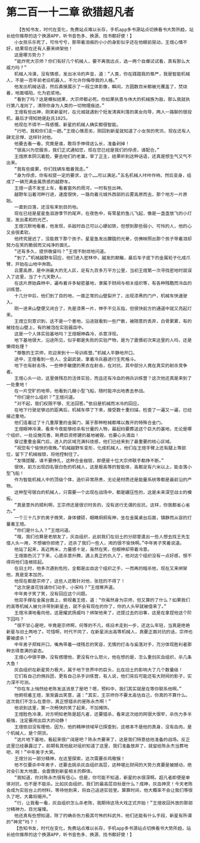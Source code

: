 # 第二百一十二章 欲猎超凡者
        【告知书友，时代在变化，免费站点难以长存，手机app多书源站点切换看书大势所趋，站长给你推荐的这个换源APP，听书音色多、换源、找书都好使！】
       小女孩乐乐死了，可怜兮兮，那带着泪痕的小小的身影似乎还在他眼前晃动，王煊心情不好，结果现在还有人要来绑架他！
       这是哪方势力？
       “能炸死大宗师？你们有好几个机械人，要不离我远点，选一两个自爆试试看，真有那么大威力吗？”
       机械人冷漠，没有情感，发出冰冷的声音，道：“人类，你在践踏我的尊严，我是智能机械人，不是一百年前老旧机器人，不允许你侮辱我的人格。”
       他发出机械话语，然后直接展示了一段立体影像，瞬间，方圆数百米都被光覆盖了，焚烧着，地面塌陷，化为岩浆地。
       “看到了吗？这是模拟结果，大宗师都必死。你如果执意与伟大的机械族为敌，那么我就执行第八准则了，清除你身为人类的一切物理痕迹。”
       王煊有些出神，刚来新星时，在元城就遇到个短发清爽利落的美女向导，两人一路聊的很投机，最后才得知她是赵氏1025。
       他现在不得不一阵感慨，新星的机械人确实都很智能。
       “行吧，我和你们走一趟。”王煊心情恶劣，刚回到新星就知道了小女孩的死讯，现在还有人肆无忌惮，这样针对他。
       他要去看一看，究竟是谁，敢将手伸得这么长，准备剁掉！
       “很高兴为您服务，我们正式通知您，现在您已经是我们的俘虏，请配合。”
       王煊原本阴沉着脸，要去他们的老巢，宰了正主，结果听到这种话语，还真是想生气又气不出来。
       “我有些疲累，你们找辆车载着我走。”
       “身为俘虏，你有权提一定的要求，这个……可以满足。”五名机械人咔咔作响，然后变身，组成了一辆充满金属质感的越野车。
       王煊一语不发坐上车，看着窗外的周河，一时有些出神。
       越野车沿着河畔行进，速度很快，一路向着元城外西部的云雾高原而去，那个地方一片原始。
       一直到日落，还没有来到目的地。
       现在已经是星星鱼洄游季节的尾声，在夜色中，有零星的鱼儿飞起，像是一盏盏放飞的小灯笼，发出柔和的光芒。
       王煊沉默地看着，他发现，杀敌时自己可以心硬如铁，但想到那些弱小、可怜的人，他的心又会很柔软。
       他终究是迟了，没能救下那个孩子。星星鱼发出朦胧的光晕，仿佛映照出那个孩子带着泪却努力在笑的脆弱而又纯净的面孔。
       “还有多久，提供晚餐吗？”王煊不耐烦地问道。
       “到了。”机械越野车回应，他们进入密林中，越发的颠簸，最后车子底下的金属轮子化成爪臂，开始在山地中奔跑。
       云雾高原，是中洲最大的无人区，足有九百多万平方公里，当初王煊第一次寻找密地时就误入了这里，当了十几天野人。
       在这片原始森林中，遍布着许多秘密基地，隶属于财阀与相关组织等，有各种残酷而冷血的训练营。
       十几分中后，他们到了目的地，一面正常的山壁裂开了，出现漆黑的门户，机械车快速驶入。
       刚一进来山壁便又闭合了，先是漆黑一片，伸手不见五指，但很快前方的通道中就又亮起灯来。
       王煊立刻意识到，这不是一个善地，沿途就看到一些尸骸，被随意的丢弃，白骨累累，有的被挂在山壁上，有的被泡在实验器皿中。
       这是一个人体实验基地吗？王煊眼神森冷，杀意浮现。
       地下基地很大，沿途所见，似乎都是失败的实验产物，是为了震慑初次来这里的人吗，还是懒得处理？
       “尊敬的王宗师，欢迎来到十一号训练营。”机械人平静地开口。
       途中，王煊看到一些人，全副武装，拿着冷兵器进行生死格斗。
       地下也有射击场，一些伸手敏捷的黑衣在射击，在对抗，其中部分人竟在真实的射杀竞争者。
       王煊心头一动，这里做残忍的活体实验，而且还有冷血的佣兵训练营？这次他还真是来到了一处重地！
       在一片空旷的地带，他看到几艘小型飞船，随时能冲出地表去参战。
       “你们是什么组织？”王煊问道。
       “对不起，我们权限不够，无法回答。”依旧是机械而冰冷的回应。
       在地下行驶足够远的距离后，机械车停了下来，接受数十重扫描，检查了一遍又一遍，已经接近重地。
       他们连着过了十几重厚重的金属门，属于那种枪械都难以轰开的特殊合金门。
       王煊眼神冷漠，看来今夜能够绞杀有分量的人物，最起码要葬送这个巨大的基地，无论是哪个组织，一处设施完善、耗费巨资修建的基地被毁，也要心头滴血！
       穿过重重金属门后，进入的区域充满科技感，他们已经来到了最重要的核心区域。
       “祝您有个愉快的夜晚。”机械越野车变形，化成机械人，他们在王煊手臂上还有腿上等部位，留下了机械枷锁，将他控制住了。
       “友情提醒，请不要挣扎，这种合金枷锁，即便是十位大宗师联手都挣不断。”
       很快，前方出现四名银白色的机械人，这是极高等的智能体，高都足有六米以上，能击落小型飞船！
       作为智能机械人中的顶级个体，造价异常昂贵，无论是材质还是能量系统等都是最前沿的产物。
       这种型号银白的机械人，只需要一个出现在战场中，都是碾压性的，这是未来深空战士的模板。
       “真是意外的顺利啊，王宗师还是很识时务的，没有进行无谓的反抗，这样，你我都省心省力。”
       一个三十几岁的男子微笑，身体健硕，眼睛炯炯有神，坐在金属桌台后面，镇静而从容的打量着王煊。
       “你们是什么人？”王煊问道。
       “哦，我们也算是老朋友了，灰血组织，此前我们在旧土的分部曾遣出一些人想去找王先生借人头一用，不想被你拒绝了，还杀了我们一些人，闹的很不愉快啊。”中年男子笑着说道。
       他站了起来，高近两米，力量感十足，虽然在笑，但眼神却带着冷意。
       王煊面色沉了下来，心底杀意升腾，遇上真正的仇人了，他对这个组织没有一点好感，恨不得将他们连根拔起。
       在旧土时，他多次遇到危险，全都是出自这个组织之手，一而再的暗杀他，现在又来绑架他，真是变本加厉。
       他现在都是宗师了，这些人还敢针对他，张狂的不得了！
       “这次是谁花钱请你们动手，小宋吗？”王煊寒声道。
       中年男子笑了笑，没有回应这个问题。
       他双手撑在金属台面上，俯视着王煊，道：“你虽然身为宗师，但又算的了什么？如果我们的高等机械人被允许带到新星去，就不会有现在的你了，你的人头早就被借来了。”
       王煊冷漠地看向他，这是耀武扬威吗？绑架他来了，还提过去的旧事，这是在拿捏他这个阶下囚吗？
       “很不甘心是吧，毕竟是宗师啊，何等的不凡，练旧术走到一步，还这么年轻，当真是绝艳新星与旧土两地了。可惜啊，时代不同了，在新星派出高等机械人，真要正面对抗的话，宗师也要被虐杀！”
       中年男子郑辉开口，嘴角带着一缕残忍的笑容，无情的打击与奚落对手，充分体现胜利者那种志得意满的姿态。
       王煊心中很平静，没有搭理他，更没有什么怒火，他在想的是，怎么重创灰血组织，杀几条大鱼！
       灰血组织在新星势力极大，属于地下世界中的巨头，比在旧土的影响大了几个数量级！
       它们有自己的佣兵团，更有自己杀手训练营，有人说，他们背后可能还有大财阀的影子，实力深不可测。
       “你在车上悄然给老陈发送消息了是吧？嗯，预料中，我们其实就是在等你联系他啊。”
       他俯视着王煊，渐渐露出笑意，道：“其实，王宗师你不要太高估自己，你真的不算什么。这次我们不怎么在意你，真正想猎杀的是陈永杰啊！”
       他说到这里，第一次畅快的笑了起来，不加掩饰。
       王煊脸色冷漠，对方明知老陈是超凡者，还要猎杀，看来这次结的网很大很牢，杀伤力多半极强，注定要闹出巨大的动静！
       王煊依旧没有理他，因为，他的精神领域早已探查到，这根本不是他的真身，没有血肉，是个机械人，是个阴货。
       “这片地下基地，看起来很广阔是吧？陈永杰要来了，这是我们特意给他准备的战场。反正这里已经暴露过了，前期有其他敌对组织知道了这里，我们准备放弃了，就留给陈永杰当葬地吧，呵！”中年男子大笑。
       王煊分出一部分精神，在这里探索，这次需要杀鸡儆猴！
       他不仅要杀中年男子，还要去挑杀灰血组织高层，这种堪比财阀的大势力真要是被撼动，绝对会引发大地震，会震慑到新星相关的群体。
       “我知道，你对陈永杰很有信心。但是，你可能不知道，新星的水很深啊。超凡者即便是单体对抗，也不是不能杀。比如灰血组织，我们的最高层目标是什么？成神，灰血神灵！今天老陈会成为实验台上的材料，等待他到来，将自己送进实验室。算算时间，他大概率不会让我们等很久了吧，大幕将揭开。”
       “行，让我看一看，灰血组织怎么杀老陈，我期待这场大戏正式开始！”王煊收回外放的那部分精神力，目光璀璨。
       他还真有些想知道，除了的确杀伤力极其可怖的科武外，他们还能有什么手段，新星有所谓的“神灵”吗？！
       【告知书友，时代在变化，免费站点难以长存，手机app多书源站点切换看书大势所趋，站长给你推荐的这个换源APP，听书音色多、换源、找书都好使！】